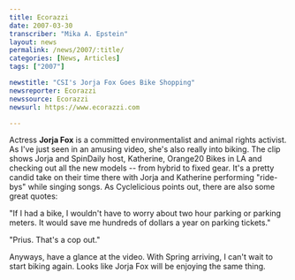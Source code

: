 ```yaml
---
title: Ecorazzi
date: 2007-03-30
transcriber: "Mika A. Epstein"
layout: news
permalink: /news/2007/:title/
categories: [News, Articles]
tags: ["2007"]

newstitle: "CSI's Jorja Fox Goes Bike Shopping"
newsreporter: Ecorazzi
newssource: Ecorazzi
newsurl: https://www.ecorazzi.com

---
```


Actress **Jorja Fox** is a committed environmentalist and animal rights activist. As I've just seen in an amusing video, she's also really into biking. The clip shows Jorja and SpinDaily host, Katherine, Orange20 Bikes in LA and checking out all the new models -- from hybrid to fixed gear. It's a pretty candid take on their time there with Jorja and Katherine performing "ride-bys" while singing songs. As Cyclelicious points out, there are also some great quotes:

"If I had a bike, I wouldn't have to worry about two hour parking or parking meters. It would save me hundreds of dollars a year on parking tickets."

"Prius. That's a cop out."

Anyways, have a glance at the video. With Spring arriving, I can't wait to start biking again. Looks like Jorja Fox will be enjoying the same thing.

